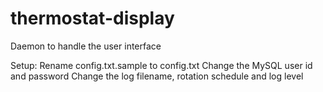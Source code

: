 # thermostat-display
Daemon to handle the user interface


Setup:
Rename config.txt.sample to config.txt
	Change the MySQL user id and password
	Change the log filename, rotation schedule and log level
